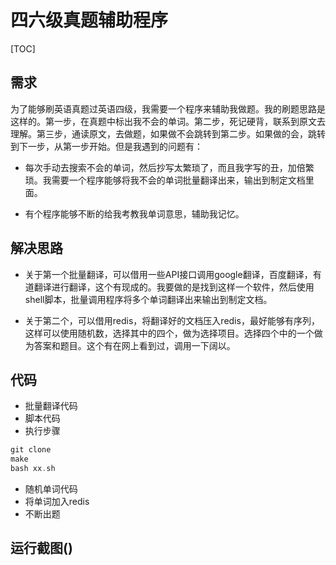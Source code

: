 # 四六级真题辅助程序
[TOC]
## 需求
为了能够刷英语真题过英语四级，我需要一个程序来辅助我做题。我的刷题思路是这样的。第一步，在真题中标出我不会的单词。第二步，死记硬背，联系到原文去理解。第三步，通读原文，去做题，如果做不会跳转到第二步。如果做的会，跳转到下一步，从第一步开始。但是我遇到的问题有：

- 每次手动去搜索不会的单词，然后抄写太繁琐了，而且我字写的丑，加倍繁琐。我需要一个程序能够将我不会的单词批量翻译出来，输出到制定文档里面。

- 有个程序能够不断的给我考教我单词意思，辅助我记忆。

## 解决思路
- 关于第一个批量翻译，可以借用一些API接口调用google翻译，百度翻译，有道翻译进行翻译，这个有现成的。我要做的是找到这样一个软件，然后使用shell脚本，批量调用程序将多个单词翻译出来输出到制定文档。

- 关于第二个，可以借用redis，将翻译好的文档压入redis，最好能够有序列，这样可以使用随机数，选择其中的四个，做为选择项目。选择四个中的一个做为答案和题目。这个有在网上看到过，调用一下阔以。
## 代码
- 批量翻译代码
- 脚本代码
- 执行步骤
```cpp
git clone 
make
bash xx.sh
```



- 随机单词代码
- 将单词加入redis
- 不断出题
## 运行截图()
